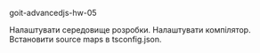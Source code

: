 goit-advancedjs-hw-05

Налаштувати середовище розробки.
Налаштувати компілятор.
Встановити source maps в tsconfig.json.
